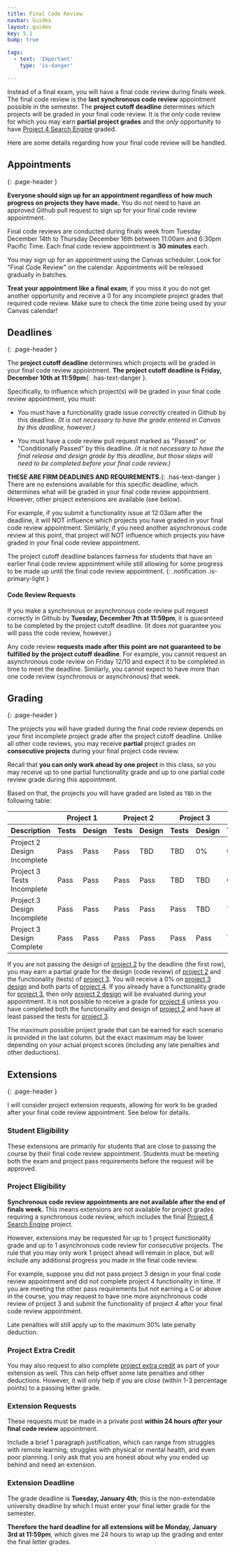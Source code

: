 ```yaml
---
title: Final Code Review
navbar: Guides
layout: guides
key: 5.1
bump: true

tags:
  - text: 'Important'
    type: 'is-danger'

---
```


Instead of a final exam, you will have a final code review during finals week. The final code review is the **last synchronous code review** appointment possible in the semester. The **project cutoff deadline** determines which projects will be graded in your final code review. It is the *only* code review for which you may earn **partial project grades** and the *only* opportunity to have [Project 4 Search Engine](project-4b.html) graded.

Here are some details regarding how your final code review will be handled.

## Appointments
{: .page-header }

**Everyone should sign up for an appointment regardless of how much progress on projects they have made.** You do not need to have an approved Github pull request to sign up for your final code review appointment.

Final code reviews are conducted during finals week from Tuesday December 14th to Thursday December 16th between 11:00am and 6:30pm Pacific Time. Each final code review appointment is **30 minutes** each.

You may sign up for an appointment using the Canvas scheduler. Look for "Final Code Review" on the calendar. Appointments will be released gradually in batches.

**Treat your appointment like a final exam**; if you miss it you do not get another opportunity and receive a 0 for any incomplete project grades that required code review. Make sure to check the time zone being used by your Canvas calendar!

## Deadlines
{: .page-header }

The **project cutoff deadline** determines which projects will be graded in your final code review appointment. **The project cutoff deadline is Friday, December 10th at 11:59pm**{: .has-text-danger }.

Specifically, to influence which project(s) will be graded in your final code review appointment, you must:

  - You must have a functionality grade issue *correctly* created in Github by this deadline. *(It is not necessary to have the grade entered in Canvas by this deadline, however.)*

  - You must have a code review pull request marked as "Passed" or "Conditionally Passed" by this deadline. *(It is not necessary to have the final release and design grade by this deadline, but those steps will need to be completed before your final code review.)*

**THESE ARE FIRM DEADLINES AND REQUIREMENTS.**{: .has-text-danger } There are no extensions available for this specific deadline, which determines what will be graded in your final code review appointment. However, other project extensions are available (see below).

For example, if you submit a functionality issue at 12:03am after the deadline, it will NOT influence which projects you have graded in your final code review appointment. Similarly, if you need another asynchronous code review at this point, that project will NOT influence which projects you have graded in your final code review appointment.

The project cutoff deadline balances fairness for students that have an earlier final code review appointment while still allowing for some progress to be made up until the final code review appointment.
{: .notification .is-primary-light }

#### Code Review Requests

If you make a synchronous or asynchronous code review pull request correctly in Github by **Tuesday, December 7th at 11:59pm**, it is guaranteed to be completed by the project cutoff deadline. (It does *not* guarantee you will pass the code review, however.)

Any code review **requests made after this point are not guaranteed to be fulfilled by the project cutoff deadline**. For example, you cannot request an asynchronous code review on Friday 12/10 and expect it to be completed in time to meet the deadline. Similarly, you cannot expect to have more than one code review (synchronous or asynchronous) that week.

## Grading
{: .page-header }

The projects you will have graded during the final code review depends on your first incomplete project grade after the project cutoff deadline. Unlike all other code reviews, you may receive **partial** project grades on **consecutive projects** during your final project code review.

Recall that **you can only work ahead by one project** in this class, so you may receive up to one partial functionality grade and up to one partial code review grade during this appointment.

Based on that, the projects you will have graded are listed as `TBD` in the following table:

<table class="table is-hoverable" style="width: auto;">
<thead>
<tr>
  <th></th>
  <th colspan="2" class="has-text-centered">Project 1</th>
  <th colspan="2" class="has-text-centered">Project 2</th>
  <th colspan="2" class="has-text-centered">Project 3</th>
  <th colspan="2" class="has-text-centered">Project 4</th>
  <th></th>
</tr>
<tr>
  <th class="has-text-centered">Description</th>
  <th class="has-text-centered">Tests</th>
  <th class="has-text-centered">Design</th>
  <th class="has-text-centered">Tests</th>
  <th class="has-text-centered">Design</th>
  <th class="has-text-centered">Tests</th>
  <th class="has-text-centered">Design</th>
  <th class="has-text-centered">Tests</th>
  <th class="has-text-centered">Demo</th>
  <th class="has-text-centered">Maximum</th>
</tr>
</thead>
<tbody>
<tr>
  <td>Project 2 Design Incomplete</td>
  <td class="has-text-centered">Pass</td>
  <td class="has-text-centered">Pass</td>
  <td class="has-text-centered">Pass</td>
  <td class="has-text-centered has-background-success-light">TBD</td>
  <td class="has-text-centered has-background-success-light">TBD</td>
  <td class="has-text-centered has-background-danger-light">0%</td>
  <td class="has-text-centered has-background-danger-light">0%</td>
  <td class="has-text-centered has-background-danger-light">0%</td>
  <td class="has-text-centered has-text-weight-bold has-text-danger">62.5% (D-)</td>
</tr>

<tr>
  <td>Project 3 Tests Incomplete</td>
  <td class="has-text-centered">Pass</td>
  <td class="has-text-centered">Pass</td>
  <td class="has-text-centered">Pass</td>
  <td class="has-text-centered">Pass</td>
  <td class="has-text-centered has-background-success-light">TBD</td>
  <td class="has-text-centered has-background-success-light">TBD</td>
  <td class="has-text-centered has-background-danger-light">0%</td>
  <td class="has-text-centered has-background-danger-light">0%</td>
  <td class="has-text-centered has-text-weight-bold has-text-warning">75.0% (C)&nbsp;</td>
</tr>

<tr>
  <td>Project 3 Design Incomplete</td>
  <td class="has-text-centered">Pass</td>
  <td class="has-text-centered">Pass</td>
  <td class="has-text-centered">Pass</td>
  <td class="has-text-centered">Pass</td>
  <td class="has-text-centered">Pass</td>
  <td class="has-text-centered has-background-success-light">TBD</td>
  <td class="has-text-centered has-background-success-light">TBD</td>
  <td class="has-text-centered has-background-danger-light">0%</td>
  <td class="has-text-centered has-text-weight-bold">87.5% (B+)</td>
</tr>

<tr>
  <td>Project 3 Design Complete</td>
  <td class="has-text-centered">Pass</td>
  <td class="has-text-centered">Pass</td>
  <td class="has-text-centered">Pass</td>
  <td class="has-text-centered">Pass</td>
  <td class="has-text-centered">Pass</td>
  <td class="has-text-centered">Pass</td>
  <td class="has-text-centered has-background-success-light">TBD</td>
  <td class="has-text-centered has-background-success-light">TBD</td>
  <td class="has-text-centered has-text-weight-bold">100% (A+)</td>
</tr>
</tbody>
</table>

If you are not passing the design of [project 2](project-2.html) by the deadline (the first row), you may earn a partial grade for the design (code review) of [project 2](project-2.html) and the functionality (tests) of [project 3](project-3.html). You will receive a 0% on [project 3 design](project-3.html) and both parts of [project 4](project-4.html). If you already have a functionality grade for [project 3](project-3.html), then only [project 2 design](project-2.html) will be evaluated during your appointment. It is not possible to receive a grade for [project 4](project-4.html) unless you have completed both the functionality and design of [project 2](project-2.html) and have at least passed the tests for [project 3](project-3.html).

The maximum possible project grade that can be earned for each scenario is provided in the last column, but the exact maximum may be lower depending on your actual project scores (including any late penalties and other deductions).

## Extensions
{: .page-header }

I will consider project extension requests, allowing for work to be graded after your final code review appointment. See below for details.

### Student Eligibility

These extensions are primarily for students that are close to passing the course by their final code review appointment. Students must be meeting both the exam and project pass requirements before the request will be approved.

### Project Eligibility

**Synchronous code review appointments are not available after the end of finals week.** This means extensions are not available for project grades requiring a synchronous code review, which includes the final [Project 4 Search Engine](project-4b.html) project.

However, extensions may be requested for up to 1 project functionality grade and up to 1 asynchronous code review for *consecutive* projects. The rule that you may only work 1 project ahead will remain in place, but will include any additional progress you made in the final code review.

For example, suppose you did not pass project 3 design in your final code review appointment and did not complete project 4 functionality in time. If you are meeting the other pass requirements but not earning a C or above in the course, you may request to have one more asynchronous code review of project 3 and submit the functionality of project 4 after your final code review appointment.

Late penalties will still apply up to the maximum 30% late penalty deduction.

### Project Extra Credit

You may also request to also complete [project extra credit](extra-credit.html) as part of your extension as well. This can help offset some late penalties and other deductions. However, it will only help if you are *close* (within 1-3 percentage points) to a passing letter grade.

### Extension Requests

These requests must be made in a private post **within 24 hours *after* your final code review** appointment.

Include a brief 1 paragraph justification, which can range from struggles with remote learning, struggles with physical or mental health, and even poor planning. I only ask that you are honest about why you ended up behind and need an extension.

### Extension Deadline

The grade deadline is **Tuesday, January 4th**; this is the non-extendable university deadline by which I must enter your final letter grade for the semester.

**Therefore the hard deadline for all extensions will be Monday, January 3rd at 11:59pm**, which gives me 24 hours to wrap up the grading and enter the final letter grades.
